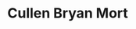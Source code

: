 <?xml version="1.0" encoding="UTF-8"?>
<!DOCTYPE html>
<html xmlns="http://www.w3.org/1999/xhtml">

<title>Hello World</title>
<h1><b>Cullen Bryan Mort</b></h1>
<p></p>